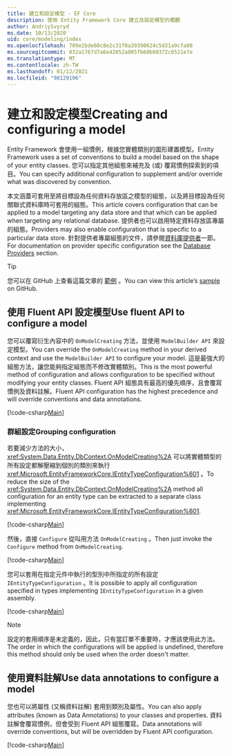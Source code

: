 ```yaml
---
title: 建立和設定模型 - EF Core
description: 使用 Entity Framework Core 建立及設定模型的概觀
author: AndriySvyryd
ms.date: 10/13/2020
uid: core/modeling/index
ms.openlocfilehash: 709e2bde60c8e2c31f0a39390624c5d31a9cfa08
ms.sourcegitcommit: 032a1767d7a6e42052a005f660b80372c6521e7e
ms.translationtype: MT
ms.contentlocale: zh-TW
ms.lasthandoff: 01/12/2021
ms.locfileid: "98129196"
---
```

# <a name="creating-and-configuring-a-model"></a><span data-ttu-id="1c774-103">建立和設定模型</span><span class="sxs-lookup"><span data-stu-id="1c774-103">Creating and configuring a model</span></span>

<span data-ttu-id="1c774-104">Entity Framework 會使用一組慣例，根據您實體類別的圖形建置模型。</span><span class="sxs-lookup"><span data-stu-id="1c774-104">Entity Framework uses a set of conventions to build a model based on the shape of your entity classes.</span></span> <span data-ttu-id="1c774-105">您可以指定其他組態來補充及 (或) 覆寫慣例探索到的項目。</span><span class="sxs-lookup"><span data-stu-id="1c774-105">You can specify additional configuration to supplement and/or override what was discovered by convention.</span></span>

<span data-ttu-id="1c774-106">本文涵蓋可套用至將目標設為任何資料存放區之模型的組態，以及將目標設為任何關聯式資料庫時可套用的組態。</span><span class="sxs-lookup"><span data-stu-id="1c774-106">This article covers configuration that can be applied to a model targeting any data store and that which can be applied when targeting any relational database.</span></span> <span data-ttu-id="1c774-107">提供者也可以啟用特定資料存放區專屬的組態。</span><span class="sxs-lookup"><span data-stu-id="1c774-107">Providers may also enable configuration that is specific to a particular data store.</span></span> <span data-ttu-id="1c774-108">針對提供者專屬組態的文件，請參閱[資料庫提供者](xref:core/providers/index)一節。</span><span class="sxs-lookup"><span data-stu-id="1c774-108">For documentation on provider specific configuration see the [Database Providers](xref:core/providers/index) section.</span></span>

> [!TIP]
> <span data-ttu-id="1c774-109">您可以在 GitHub 上查看這篇文章的 [範例](https://github.com/dotnet/EntityFramework.Docs/tree/master/samples) 。</span><span class="sxs-lookup"><span data-stu-id="1c774-109">You can view this article’s [sample](https://github.com/dotnet/EntityFramework.Docs/tree/master/samples) on GitHub.</span></span>

## <a name="use-fluent-api-to-configure-a-model"></a><span data-ttu-id="1c774-110">使用 Fluent API 設定模型</span><span class="sxs-lookup"><span data-stu-id="1c774-110">Use fluent API to configure a model</span></span>

<span data-ttu-id="1c774-111">您可以覆寫衍生內容中的 `OnModelCreating` 方法，並使用 `ModelBuilder API` 來設定模型。</span><span class="sxs-lookup"><span data-stu-id="1c774-111">You can override the `OnModelCreating` method in your derived context and use the `ModelBuilder API` to configure your model.</span></span> <span data-ttu-id="1c774-112">這是最強大的組態方法，讓您能夠指定組態而不修改實體類別。</span><span class="sxs-lookup"><span data-stu-id="1c774-112">This is the most powerful method of configuration and allows configuration to be specified without modifying your entity classes.</span></span> <span data-ttu-id="1c774-113">Fluent API 組態具有最高的優先順序，且會覆寫慣例及資料註解。</span><span class="sxs-lookup"><span data-stu-id="1c774-113">Fluent API configuration has the highest precedence and will override conventions and data annotations.</span></span>

[!code-csharp[Main](../../../samples/core/Modeling/FluentAPI/Required.cs?highlight=12-14)]

### <a name="grouping-configuration"></a><span data-ttu-id="1c774-114">群組設定</span><span class="sxs-lookup"><span data-stu-id="1c774-114">Grouping configuration</span></span>

<span data-ttu-id="1c774-115">若要減少方法的大小， <xref:System.Data.Entity.DbContext.OnModelCreating%2A> 可以將實體類型的所有設定都解壓縮到個別的類別來執行 <xref:Microsoft.EntityFrameworkCore.IEntityTypeConfiguration%601> 。</span><span class="sxs-lookup"><span data-stu-id="1c774-115">To reduce the size of the <xref:System.Data.Entity.DbContext.OnModelCreating%2A> method all configuration for an entity type can be extracted to a separate class implementing <xref:Microsoft.EntityFrameworkCore.IEntityTypeConfiguration%601>.</span></span>

[!code-csharp[Main](../../../samples/core/Modeling/FluentAPI/EntityTypeConfiguration.cs?Name=IEntityTypeConfiguration)]

<span data-ttu-id="1c774-116">然後，直接 `Configure` 從叫用方法 `OnModelCreating` 。</span><span class="sxs-lookup"><span data-stu-id="1c774-116">Then just invoke the `Configure` method from `OnModelCreating`.</span></span>

[!code-csharp[Main](../../../samples/core/Modeling/FluentAPI/EntityTypeConfiguration.cs?Name=ApplyIEntityTypeConfiguration)]

<span data-ttu-id="1c774-117">您可以套用在指定元件中執行的型別中所指定的所有設定 `IEntityTypeConfiguration` 。</span><span class="sxs-lookup"><span data-stu-id="1c774-117">It is possible to apply all configuration specified in types implementing `IEntityTypeConfiguration` in a given assembly.</span></span>

[!code-csharp[Main](../../../samples/core/Modeling/FluentAPI/EntityTypeConfiguration.cs?Name=ApplyConfigurationsFromAssembly)]

> [!NOTE]
> <span data-ttu-id="1c774-118">設定的套用順序是未定義的，因此，只有當訂單不重要時，才應該使用此方法。</span><span class="sxs-lookup"><span data-stu-id="1c774-118">The order in which the configurations will be applied is undefined, therefore this method should only be used when the order doesn't matter.</span></span>

## <a name="use-data-annotations-to-configure-a-model"></a><span data-ttu-id="1c774-119">使用資料註解</span><span class="sxs-lookup"><span data-stu-id="1c774-119">Use data annotations to configure a model</span></span>

<span data-ttu-id="1c774-120">您也可以將屬性 (又稱資料註解) 套用到類別及屬性。</span><span class="sxs-lookup"><span data-stu-id="1c774-120">You can also apply attributes (known as Data Annotations) to your classes and properties.</span></span> <span data-ttu-id="1c774-121">資料註解會覆寫慣例，但會受到 Fluent API 組態覆寫。</span><span class="sxs-lookup"><span data-stu-id="1c774-121">Data annotations will override conventions, but will be overridden by Fluent API configuration.</span></span>

[!code-csharp[Main](../../../samples/core/Modeling/DataAnnotations/Required.cs?highlight=15)]
